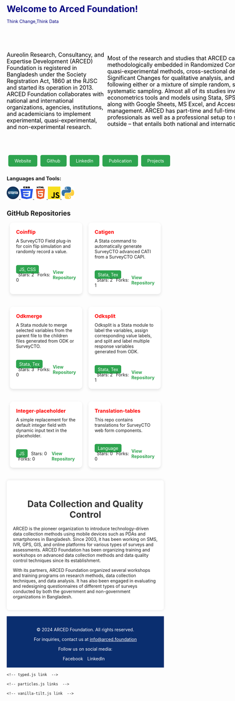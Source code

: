  
<body>
<section class="home" id="home">
<div id="particles-js"></div>
 
 </section>


<h1 style="color: navy; font-weight: bold; display: inline;">Welcome to Arced Foundation!</h1>
<p style="color:navy">Think Change,Think Data</p>
  
<div style="width: 900px; height: 400px;    display: flex; justify-content: center; align-items: center; color: black; font-size: 18px; border-radius: 0 0 10px 10px;">

  <p>
     Aureolin Research, Consultancy, and Expertise Development (ARCED) Foundation is registered in Bangladesh under the Society Registration Act, 1860 at the RJSC and started its operation in 2013. ARCED Foundation collaborates with national and international organizations, agencies, institutions, and academicians to implement experimental, quasi-experimental, and non-experimental research.

  Most of the research and studies that ARCED carried out were methodologically embedded in Randomized Controlled Trials (RCT), quasi-experimental methods, cross-sectional design, Most Significant Changes for qualitative analysis, and approaches following either or a mixture of simple random, stratified, clusters or systematic sampling. Almost all of its studies involve statistical and econometrics tools and models using Stata, SPSS, Python, or R along with Google Sheets, MS Excel, and Access for basic data management. ARCED has part-time and full-time in-house professionals as well as a professional setup to secure experts from outside – that entails both national and international professionals.
 </p>
</div>

<div style="display: flex; padding: 5px;">
  <a href="https://arced.foundation/" style="background-color: #2ea44f; color: white; padding: 10px 20px; text-decoration: none; border-radius: 5px; margin-right: 10px;">Website</a>
  <a href="https://github.com/ARCED-Foundation" style="background-color: #2ea44f; color: white; padding: 10px 20px; text-decoration: none; border-radius: 5px; margin-right: 10px;">Github</a>
  <a href="https://www.linkedin.com/company/aarced/?originalSubdomain=bd" style="background-color: #2ea44f; color: white; padding: 10px 20px; text-decoration: none; border-radius: 5px; margin-right: 10px;">LinkedIn</a>
  <a href="https://arced.foundation/publication.php" style="background-color: #2ea44f; color: white; padding: 10px 20px; text-decoration: none; border-radius: 5px; margin-right: 10px;">Publication</a>
  <a href="https://arced.foundation/project.php" style="background-color: #2ea44f; color: white; padding: 10px 20px; text-decoration: none; border-radius: 5px;">Projects</a>
</div>
<P></P>
<p></p>
 
 
<h3 align="left">Languages and Tools:</h3>
<p align="left">
  <!-- Dummy options added -->
  <a href="https://www.stata.com/" target="_blank" rel="noreferrer"> <img src="./assets/images/stata.png" alt="stata" width="40" height="40"/> </a>
  <a href="https://www.w3schools.com/css/" target="_blank" rel="noreferrer"> <img src="./assets/images/css.png" alt="css3" width="40" height="40"/> </a> 
  <a href="https://www.w3.org/html/" target="_blank" rel="noreferrer"> <img src="./assets/images/html.png" alt="html5" width="40" height="40"/> </a> 
  <a href="https://developer.mozilla.org/en-US/docs/Web/JavaScript" target="_blank" rel="noreferrer"> <img src="./assets/images/js.png" alt="javascript" width="40" height="40"/> </a> 
  <a href="https://www.python.org" target="_blank" rel="noreferrer"> <img src="./assets/images/python.jpeg" alt="python" width="40" height="40"/> </a> 
</p>

<h2>GitHub Repositories</h2>

 
<div style="display: flex; flex-wrap: wrap; justify-content: center; gap: 20px;">

  <!-- Coinflip Repository Card -->
  <div style="width: calc(50% - 20px); background-color: #ffffff; color: #1a1a1a; border-radius: 10px; box-shadow: 0px 4px 10px rgba(0, 0, 0, 0.1); margin-bottom: 20px; transition: transform 0.3s ease, background-color 0.3s ease; cursor: pointer;" onmouseover="this.style.transform='translateY(-5px)'; this.style.boxShadow='0px 8px 20px rgba(0, 0, 0, 0.2)'; this.style.backgroundColor='navy'; this.style.color='white';" onmouseout="this.style.transform='translateY(0)'; this.style.boxShadow='0px 4px 10px rgba(0, 0, 0, 0.1)'; this.style.backgroundColor='#ffffff'; this.style.color='#1a1a1a';">
    <div style="padding: 20px;">
      <h3 style="margin: 0;color:red">Coinflip</h3>
      <p style="margin: 10px 0 0;">A SurveyCTO Field plug-in for coin flip simulation and randomly record a value.</p>
    </div>
    <div style="padding: 20px;">
      <div style="display: flex; justify-content: space-between; align-items: center;">
        <div>
          <span style="background-color: #2ea44f; color: white; padding: 5px 10px; border-radius: 5px;">JS, CSS</span>
          <span style="margin-left: 7px;">Stars: 2</span>
          <span style="margin-left: 7px;">Forks: 0</span>
        </div>
        <a href="https://github.com/ARCED-Foundation/coinflip" style="text-decoration: none; color: #2ea44f; font-weight: bold;">View Repository</a>
      </div>
    </div>
  </div>

  <!-- Catigen Repository Card -->
  <div style="width: calc(50% - 20px); background-color: #ffffff; color: #1a1a1a; border-radius: 10px; box-shadow: 0px 4px 10px rgba(0, 0, 0, 0.1); margin-bottom: 20px; transition: transform 0.3s ease, background-color 0.3s ease; cursor: pointer;" onmouseover="this.style.transform='translateY(-5px)'; this.style.boxShadow='0px 8px 20px rgba(0, 0, 0, 0.2)'; this.style.backgroundColor='navy'; this.style.color='white';" onmouseout="this.style.transform='translateY(0)'; this.style.boxShadow='0px 4px 10px rgba(0, 0, 0, 0.1)'; this.style.backgroundColor='#ffffff'; this.style.color='#1a1a1a';">
    <div style="padding: 20px;">
      <h3 style="margin: 0;color:red">Catigen</h3>
      <p style="margin: 10px 0 0;">A Stata command to automatically generate SurveyCTO advanced CATI from a SurveyCTO CAPI.</p>
    </div>
    <div style="padding: 20px;">
      <div style="display: flex; justify-content: space-between; align-items: center;">
        <div>
          <span style="background-color: #2ea44f; color: white; padding: 5px 10px; border-radius: 5px;">Stata, Tex</span>
          <span style="margin-left: 7px;">Stars: 2</span>
          <span style="margin-left: 7px;">Forks: 1</span>
        </div>
        <a href="https://github.com/ARCED-Foundation/catigen" style="text-decoration: none; color: #2ea44f; font-weight: bold;">View Repository</a>
      </div>
    </div>
  </div>

  <!-- Odkmerge Repository Card -->
  <div style="width: calc(50% - 20px); background-color: #ffffff; color: #1a1a1a; border-radius: 10px; box-shadow: 0px 4px 10px rgba(0, 0, 0, 0.1); margin-bottom: 20px; transition: transform 0.3s ease, background-color 0.3s ease; cursor: pointer;" onmouseover="this.style.transform='translateY(-5px)'; this.style.boxShadow='0px 8px 20px rgba(0, 0, 0, 0.2)'; this.style.backgroundColor='navy'; this.style.color='white';" onmouseout="this.style.transform='translateY(0)'; this.style.boxShadow='0px 4px 10px rgba(0, 0, 0, 0.1)'; this.style.backgroundColor='#ffffff'; this.style.color='#1a1a1a';">
    <div style="padding: 20px;">
      <h3 style="margin: 0;color:red">Odkmerge</h3>
      <p style="margin: 10px 0 0;">A Stata module to merge selected variables from the parent file to the children files generated from ODK or SurveyCTO.</p>
    </div>
    <div style="padding: 20px;">
      <div style="display: flex; justify-content: space-between; align-items: center;">
        <div>
          <span style="background-color: #2ea44f; color: white; padding: 5px 10px; border-radius: 5px;">Stata, Tex</span>
          <span style="margin-left: 7px;">Stars: 3</span>
          <span style="margin-left: 7px;">Forks: 0</span>
        </div>
        <a href="https://github.com/ARCED-Foundation/odkmerge" style="text-decoration: none; color: #2ea44f; font-weight: bold;">View Repository</a>
      </div>
    </div>
  </div>

  <!-- Odksplit Repository Card -->
  <div style="width: calc(50% - 20px); background-color: #ffffff; color: #1a1a1a; border-radius: 10px; box-shadow: 0px 4px 10px rgba(0, 0, 0, 0.1); margin-bottom: 20px; transition: transform 0.3s ease, background-color 0.3s ease; cursor: pointer;" onmouseover="this.style.transform='translateY(-5px)'; this.style.boxShadow='0px 8px 20px rgba(0, 0, 0, 0.2)'; this.style.backgroundColor='navy'; this.style.color='white';" onmouseout="this.style.transform='translateY(0)'; this.style.boxShadow='0px 4px 10px rgba(0, 0, 0, 0.1)'; this.style.backgroundColor='#ffffff'; this.style.color='#1a1a1a';">
    <div style="padding: 20px;">
      <h3 style="margin: 0;color:red">Odksplit</h3>
      <p style="margin: 10px 0 0;">Odksplit is a Stata module to label the variables, assign corresponding value labels, and split and label multiple response variables generated from ODK.</p>
    </div>
    <div style="padding: 20px;">
      <div style="display: flex; justify-content: space-between; align-items: center;">
        <div>
          <span style="background-color: #2ea44f; color: white; padding: 5px 10px; border-radius: 5px;">Stata, Tex</span>
          <span style="margin-left: 7px;">Stars: 2</span>
          <span style="margin-left: 7px;">Forks: 1</span>
        </div>
        <a href="https://github.com/ARCED-Foundation/odksplit" style="text-decoration: none; color: #2ea44f; font-weight: bold;">View Repository</a>
      </div>
    </div>
  </div>

  <!-- Integer-placeholder Repository Card -->
  <div style="width: calc(50% - 20px); background-color: #ffffff; color: #1a1a1a; border-radius: 10px; box-shadow: 0px 4px 10px rgba(0, 0, 0, 0.1); margin-bottom: 20px; transition: transform 0.3s ease, background-color 0.3s ease; cursor: pointer;" onmouseover="this.style.transform='translateY(-5px)'; this.style.boxShadow='0px 8px 20px rgba(0, 0, 0, 0.2)'; this.style.backgroundColor='navy'; this.style.color='white';" onmouseout="this.style.transform='translateY(0)'; this.style.boxShadow='0px 4px 10px rgba(0, 0, 0, 0.1)'; this.style.backgroundColor='#ffffff'; this.style.color='#1a1a1a';">
    <div style="padding: 20px;">
      <h3 style="margin: 0;color:red">Integer-placeholder</h3>
      <p style="margin: 10px 0 0;">A simple replacement for the default integer field with dynamic input text in the placeholder.</p>
    </div>
    <div style="padding: 20px;">
      <div style="display: flex; justify-content: space-between; align-items: center;">
        <div>
          <span style="background-color: #2ea44f; color: white; padding: 5px 10px; border-radius: 5px;">JS</span>
          <span style="margin-left: 7px;">Stars: 0</span>
          <span style="margin-left: 7px;">Forks: 0</span>
        </div>
        <a href="https://github.com/ARCED-Foundation/integer-placeholder" style="text-decoration: none; color: #2ea44f; font-weight: bold;">View Repository</a>
      </div>
    </div>
  </div>

  <!-- Translation-tables Repository Card -->
  <div style="width: calc(50% - 20px); background-color: #ffffff; color: #1a1a1a; border-radius: 10px; box-shadow: 0px 4px 10px rgba(0, 0, 0, 0.1); margin-bottom: 20px; transition: transform 0.3s ease, background-color 0.3s ease; cursor: pointer;" onmouseover="this.style.transform='translateY(-5px)'; this.style.boxShadow='0px 8px 20px rgba(0, 0, 0, 0.2)'; this.style.backgroundColor='navy'; this.style.color='white';" onmouseout="this.style.transform='translateY(0)'; this.style.boxShadow='0px 4px 10px rgba(0, 0, 0, 0.1)'; this.style.backgroundColor='#ffffff'; this.style.color='#1a1a1a';">
    <div style="padding: 20px;">
      <h3 style="margin: 0;color:red">Translation-tables</h3>
      <p style="margin: 10px 0 0;">This repo contains translations for SurveyCTO web form components.</p>
    </div>
    <div style="padding: 20px;">
      <div style="display: flex; justify-content: space-between; align-items: center;">
        <div>
          <span style="background-color: #2ea44f; color: white; padding: 5px 10px; border-radius: 5px;">Language</span>
          <span style="margin-left: 7px;">Stars: 0</span>
          <span style="margin-left: 7px;">Forks: 0</span>
        </div>
        <a href="https://github.com/ARCED-Foundation/translation-tables" style="text-decoration: none; color: #2ea44f; font-weight: bold;">View Repository</a>
      </div>
    </div>
  </div>

</div>

 
<div style="max-width: 800px; margin: 20px auto; padding: 20px; background-color: #fff; border-radius: 8px; box-shadow: 0 0 10px rgba(0, 0, 0, 0.1);">
  <h1 style="color: #333; text-align: center;">Data Collection and Quality Control</h1>
  <p>ARCED is the pioneer organization to introduce technology-driven data collection methods using mobile devices such as PDAs and smartphones in Bangladesh. Since 2003, it has been working on SMS, IVR, GPS, GIS, and online platforms for various types of surveys and assessments. ARCED Foundation has been organizing training and workshops on advanced data collection methods and data quality control techniques since its establishment.</p>
  <p>With its partners, ARCED Foundation organized several workshops and training programs on research methods, data collection techniques, and data analysis. It has also been engaged in evaluating and redesigning questionnaires of different types of surveys conducted by both the government and non-government organizations in Bangladesh.</p>
</div>

 

  <footer style="background-color: #0a2e6f; color: white; padding: 20px; text-align: center;">
    <p>&copy; 2024 ARCED Foundation. All rights reserved.</p>
    <p>For inquiries, contact us at <a href="mailto:info@arced.foundation" style="color: white; text-decoration: underline;">info@arced.foundation</a></p>
    <p>Follow us on social media:</p>
    <div>
      <a href="#" style="color: white; text-decoration: none; margin-right: 10px;">Facebook</a>
      <a href="https://www.linkedin.com/company/aarced/?originalSubdomain=bd" style="color: white; text-decoration: none; margin-right: 10px;">LinkedIn</a>
    </div>
  </footer>
 <!-- javascript part  -->

    <!-- typed.js link  -->
   <script src="https://cdnjs.cloudflare.com/ajax/libs/typed.js/2.0.12/typed.min.js"></script>

    <!-- particles.js links  -->
   <script src="js/particles.min.js"></script>
  

    <!-- vanilla-tilt.js link  -->
   <script src="https://cdnjs.cloudflare.com/ajax/libs/vanilla-tilt/1.7.0/vanilla-tilt.min.js"></script>

 

</body>

